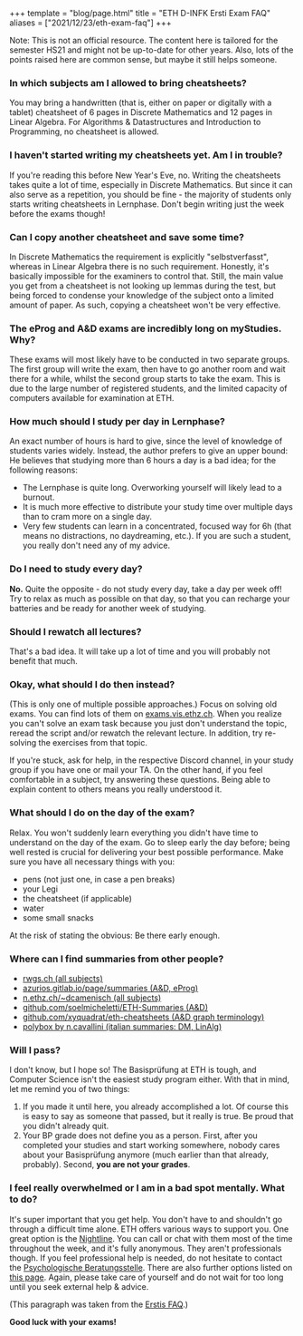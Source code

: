 +++
template = "blog/page.html"
title = "ETH D-INFK Ersti Exam FAQ"
aliases = ["2021/12/23/eth-exam-faq"]
+++

Note: This is not an official resource. The content here is tailored for the semester HS21 and might not be up-to-date for other years. Also, lots of the points raised here are common sense, but maybe it still helps someone.

### In which subjects am I allowed to bring cheatsheets?

You may bring a handwritten (that is, either on paper or digitally with a tablet) cheatsheet of 6 pages in Discrete Mathematics and 12 pages in Linear Algebra. For Algorithms & Datastructures and Introduction to Programming, no cheatsheet is allowed.

### I haven't started writing my cheatsheets yet. Am I in trouble?
If you're reading this before New Year's Eve, no. Writing the cheatsheets takes quite a lot of time, especially in Discrete Mathematics. But since it can also serve as a repetition, you should be fine - the majority of students only starts writing cheatsheets in Lernphase. Don't begin writing just the week before the exams though!

### Can I copy another cheatsheet and save some time?
In Discrete Mathematics the requirement is explicitly "selbstverfasst", whereas in Linear Algebra there is no such requirement. Honestly, it's basically impossible for the examiners to control that. Still, the main value you get from a cheatsheet is not looking up lemmas during the test, but being forced to condense your knowledge of the subject onto a limited amount of paper. As such, copying a cheatsheet won't be very effective.

### The eProg and A&D exams are incredibly long on myStudies. Why?

These exams will most likely have to be conducted in two separate groups. The first group will write the exam, then have to go another room and wait there for a while, whilst the second group starts to take the exam. This is due to the large number of registered students, and the limited capacity of computers available for examination at ETH.

### How much should I study per day in Lernphase?
An exact number of hours is hard to give, since the level of knowledge of students varies widely. Instead, the author prefers to give an upper bound: He believes that studying more than 6 hours a day is a bad idea; for the following reasons:
- The Lernphase is quite long. Overworking yourself will likely lead to a burnout.
- It is much more effective to distribute your study time over multiple days than to cram more on a single day.
- Very few students can learn in a concentrated, focused way for 6h (that means no distractions, no daydreaming, etc.). If you are such a student, you really don't need any of my advice.

### Do I need to study every day?
**No.** Quite the opposite - do not study every day, take a day per week off! Try to relax as much as possible on that day, so that you can recharge your batteries and be ready for another week of studying.

### Should I rewatch all lectures?
That's a bad idea. It will take up a lot of time and you will probably not benefit that much.

### Okay, what should I do then instead?
(This is only one of multiple possible approaches.) Focus on solving old exams. You can find lots of them on [exams.vis.ethz.ch](https://exams.vis.ethz.ch). When you realize you can't solve an exam task because you just don't understand the topic, reread the script and/or rewatch the relevant lecture. In addition, try re-solving the exercises from that topic.

If you're stuck, ask for help, in the respective Discord channel, in your study group if you have one or mail your TA. On the other hand, if you feel comfortable in a subject, try answering these questions. Being able to explain content to others means you really understood it.

### What should I do on the day of the exam?
Relax. You won't suddenly learn everything you didn't have time to understand on the day of the exam. Go to sleep early the day before; being well rested is crucial for delivering your best possible performance. Make sure you have all necessary things with you:
- pens (not just one, in case a pen breaks)
- your Legi
- the cheatsheet (if applicable)
- water
- some small snacks

At the risk of stating the obvious: Be there early enough.

### Where can I find summaries from other people?

- [rwgs.ch (all subjects)](https://n.ethz.ch/~rschenk/posts/2023-17-05/)
- [azurios.gitlab.io/page/summaries (A&D, eProg)](https://azurios.gitlab.io/page/summaries/)
- [n.ethz.ch/~dcamenisch (all subjects)](https://n.ethz.ch/~dcamenisch/)
- [github.com/soelmicheletti/ETH-Summaries (A&D)](https://github.com/soelmicheletti/ETH-Summaries)
- [github.com/xyquadrat/eth-cheatsheets (A&D graph terminology)](https://github.com/XYQuadrat/eth-cheatsheets/releases)
- [polybox by n.cavallini (italian summaries: DM, LinAlg)](https://polybox.ethz.ch/index.php/s/QhWTuF2oIEq3eY3?path=%2F1.%20Semestre)

### Will I pass?

I don't know, but I hope so! The Basisprüfung at ETH is tough, and Computer Science isn't the easiest study program either. With that in mind, let me remind you of two things:
1. If you made it until here, you already accomplished a lot. Of course this is easy to say as someone that passed, but it really is true. Be proud that you didn't already quit.
2. Your BP grade does not define you as a person. First, after you completed your studies and start working somewhere, nobody cares about your Basisprüfung anymore (much earlier than that already, probably). Second, **you are not your grades**.

### I feel really overwhelmed or I am in a bad spot mentally. What to do?

It's super important that you get help. You don't have to and shouldn't go through a difficult time alone. ETH offers various ways to support you. One great option is the [Nightline](https://www.nightline.ch). You can call or chat with them most of the time throughout the week, and it's fully anonymous. They aren't professionals though. If you feel professional help is needed, do not hesitate to contact the [Psychologische Beratungsstelle](https://www.pbs.uzh.ch/de.html). There are also further options listed on [this page](https://ethz.ch/studierende/de/beratung/studium-mentale-gesundheit/kontakte-gesundheit.html). Again, please take care of yourself and do not wait for too long until you seek external help & advice.

(This paragraph was taken from the [Erstis FAQ](https://xyquadrat.ch/infk-faq.html).)

**Good luck with your exams!**